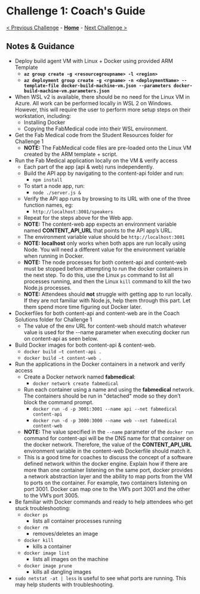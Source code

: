 # Challenge 1: Coach's Guide

[< Previous Challenge](./00-prereqs.md) - **[Home](README.md)** - [Next Challenge >](./02-acr.md)

## Notes & Guidance

- Deploy build agent VM with Linux + Docker using provided ARM Template
	- **`az group create -g <resourcegroupname> -l <region>`**
	- **`az deployment group create -g <rgname> -n <deploymentName> --template-file docker-build-machine-vm.json --parameters docker-build-machine-vm.parameters.json`**
- When WSL v2 is available, there should be no need for the Linux VM in Azure. All work can be performed locally in WSL 2 on Windows.  However, this will require the user to perform more setup steps on their workstation, including:
	- Installing Docker
	- Copying the FabMedical code into their WSL environment.
- Get the Fab Medical code from the Student Resources folder for Challenge 1
	- **NOTE:** The FabMedical code files are pre-loaded onto the Linux VM created by the ARM template + script.
- Run the Fab Medical application locally on the VM & verify access
	- Each part of the app (api & web) runs independently.
	- Build the API app by navigating to the content-api folder and run:
    	- `npm install`
	- To start a node app, run:
        - `node ./server.js &`
	- Verify the API app runs by browsing to its URL with one of the three function names, eg: 
    	- `http://localhost:3001/speakers`
	- Repeat for the steps above for the Web app.
	- **NOTE:** The content-web app expects an environment variable named **CONTENT_API_URL** that points to the API app’s URL.
	- The environment variable value should be `http://localhost:3001`
	- **NOTE:** **localhost** only works when both apps are run locally using Node. You will need a different value for the environment variable when running in Docker.
	- **NOTE:** The node processes for both content-api and content-web must be stopped before attempting to run the docker containers in the next step. To do this, use the Linux `ps` command to list all processes running, and then the Linux `kill` command to kill the two Node.js processes.
	- **NOTE:** Attendees should **not** struggle with getting app to run locally.  If they are not familiar with Node.js, help them through this part.  Let them spend more time figuring out Docker later.
- Dockerfiles for both content-api and content-web are in the Coach Solutions folder for Challenge 1
	- The value of the env URL for content-web should match whatever value is used for the --name parameter when executing docker run on content-api as seen below.
- Build Docker images for both content-api & content-web. 
	- `docker build –t content-api .`
	- `docker build –t content-web .`
- Run the applications in the Docker containers in a network and verify access
	- Create a Docker network named **fabmedical**: 
		- `docker network create fabmedical`
	- Run each container using a name and using the **fabmedical** network. The containers should be run in "detached" mode so they don’t block the command prompt.
		- `docker run -d -p 3001:3001 --name api --net fabmedical content-api`
		- `docker run -d -p 3000:3000 --name web --net fabmedical content-web`
	- **NOTE:** The value specified in the `--name` parameter of the `docker run` command for content-api will be the DNS name for that container on the docker network.  Therefore, the value of the **CONTENT_API_URL** environment variable in the content-web Dockerfile should match it.
	- This is a good time for coaches to discuss the concept of a software defined network within the docker engine.  Explain how if there are more than one container listening on the same port, docker provides a network abstraction layer and the ability to map ports from the VM to ports on the container. For example, two containers listening on port 3001. Docker can map one to the VM’s port 3001 and the other to the VM’s port 3005.
- Be familiar with Docker commands and ready to help attendees who get stuck troubleshooting:
	- `docker ps `
		- lists all container processes running
	- `docker rm `
    	- removes/deletes an image
	- `docker kill `
    	- kills a container
	- `docker image list `
    	- lists all images on the machine
	- `docker image prune `
    	- kills all dangling images
- `sudo netstat -at | less` is useful to see what ports are running. This may help students with troubleshooting.



